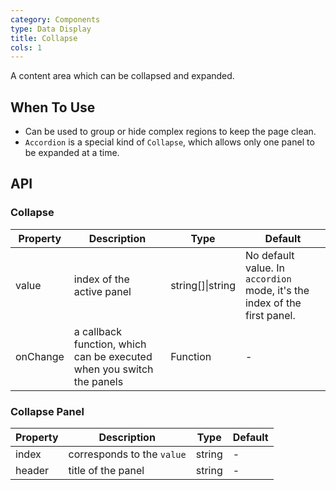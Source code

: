 ```yaml
---
category: Components
type: Data Display
title: Collapse
cols: 1
---
```


A content area which can be collapsed and expanded.

## When To Use

- Can be used to group or hide complex regions to keep the page clean.
- `Accordion` is a special kind of `Collapse`, which allows only one panel to be expanded at a time.

## API

### Collapse

| Property     | Description           | Type     | Default       |
|----------|----------------|----------|--------------|
| value    | index of the active panel | string[]\|string   | No default value. In `accordion` mode, it's the index of the first panel.  |
| onChange | a callback function, which can be executed when you switch the panels | Function   |  -  |

### Collapse Panel

| Property     | Description           | Type     | Default       |
|----------|----------------|----------|--------------|
| index    | corresponds to the `value` | string   |  -  |
| header    | title of the panel | string   | - |
